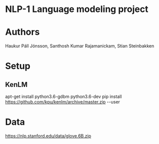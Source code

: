 # NLP-1 Language modeling project

# Authors
Haukur Páll Jónsson, Santhosh Kumar Rajamanickam, Stian Steinbakken

# Setup

## KenLM

  apt-get install python3.6-gdbm python3.6-dev
  pip install https://github.com/kpu/kenlm/archive/master.zip --user

# Data
https://nlp.stanford.edu/data/glove.6B.zip
